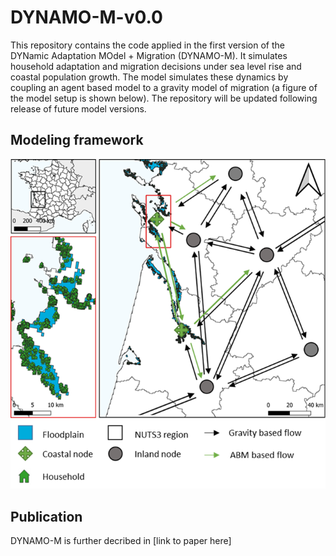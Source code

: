 # DYNAMO-M-v0.0
This repository contains the code applied in the first version of the DYNamic Adaptation MOdel + Migration (DYNAMO-M). It simulates household adaptation and migration decisions under sea level rise and coastal population growth. The model simulates these dynamics by coupling an agent based model to a gravity model of migration (a figure of the model setup is shown below). The repository will be updated following release of future model versions.

## Modeling framework 
![alt text](/figures/model_setup.png)

## Publication 
DYNAMO-M is further decribed in [link to paper here]
